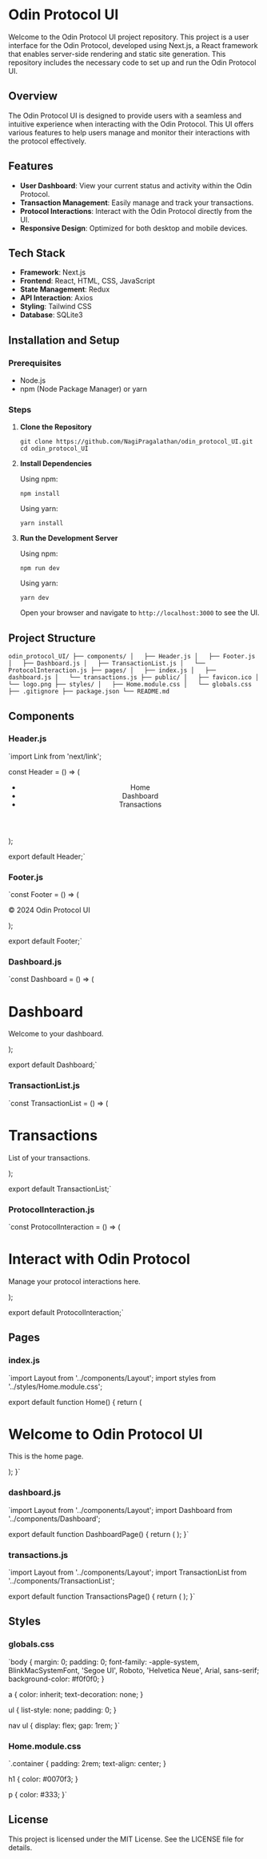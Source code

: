 # Odin Protocol UI

Welcome to the Odin Protocol UI project repository. This project is a user interface for the Odin Protocol, developed using Next.js, a React framework that enables server-side rendering and static site generation. This repository includes the necessary code to set up and run the Odin Protocol UI.

## Overview

The Odin Protocol UI is designed to provide users with a seamless and intuitive experience when interacting with the Odin Protocol. This UI offers various features to help users manage and monitor their interactions with the protocol effectively.

## Features

- **User Dashboard**: View your current status and activity within the Odin Protocol.
- **Transaction Management**: Easily manage and track your transactions.
- **Protocol Interactions**: Interact with the Odin Protocol directly from the UI.
- **Responsive Design**: Optimized for both desktop and mobile devices.

## Tech Stack

- **Framework**: Next.js
- **Frontend**: React, HTML, CSS, JavaScript
- **State Management**: Redux
- **API Interaction**: Axios
- **Styling**: Tailwind CSS
- **Database**: SQLite3

## Installation and Setup

### Prerequisites

- Node.js
- npm (Node Package Manager) or yarn

### Steps

1. **Clone the Repository**

    `git clone https://github.com/NagiPragalathan/odin_protocol_UI.git
    cd odin_protocol_UI` 
    
2. **Install Dependencies**
    
    Using npm:
    
    `npm install` 
    
    Using yarn:
    
    `yarn install` 
    
3. **Run the Development Server**
    
    Using npm:
    
    `npm run dev` 
    
    Using yarn:
    
    `yarn dev` 
    
    Open your browser and navigate to `http://localhost:3000` to see the UI.
    

## Project Structure

`odin_protocol_UI/
├── components/
│   ├── Header.js
│   ├── Footer.js
│   ├── Dashboard.js
│   ├── TransactionList.js
│   └── ProtocolInteraction.js
├── pages/
│   ├── index.js
│   ├── dashboard.js
│   └── transactions.js
├── public/
│   ├── favicon.ico
│   └── logo.png
├── styles/
│   ├── Home.module.css
│   └── globals.css
├── .gitignore
├── package.json
└── README.md` 

## Components

### Header.js

`import Link from 'next/link';

const Header = () => (
  <header>
    <nav>
      <ul>
        <li>
          <Link href="/">Home</Link>
        </li>
        <li>
          <Link href="/dashboard">Dashboard</Link>
        </li>
        <li>
          <Link href="/transactions">Transactions</Link>
        </li>
      </ul>
    </nav>
  </header>
);

export default Header;` 

### Footer.js

`const Footer = () => (
  <footer>
    <p>&copy; 2024 Odin Protocol UI</p>
  </footer>
);

export default Footer;` 

### Dashboard.js

`const Dashboard = () => (
  <div>
    <h1>Dashboard</h1>
    <p>Welcome to your dashboard.</p>
  </div>
);

export default Dashboard;` 

### TransactionList.js

`const TransactionList = () => (
  <div>
    <h1>Transactions</h1>
    <p>List of your transactions.</p>
  </div>
);

export default TransactionList;` 

### ProtocolInteraction.js

`const ProtocolInteraction = () => (
  <div>
    <h1>Interact with Odin Protocol</h1>
    <p>Manage your protocol interactions here.</p>
  </div>
);

export default ProtocolInteraction;` 

## Pages

### index.js

`import Layout from '../components/Layout';
import styles from '../styles/Home.module.css';

export default function Home() {
  return (
    <Layout>
      <div className={styles.container}>
        <h1>Welcome to Odin Protocol UI</h1>
        <p>This is the home page.</p>
      </div>
    </Layout>
  );
}` 

### dashboard.js

`import Layout from '../components/Layout';
import Dashboard from '../components/Dashboard';

export default function DashboardPage() {
  return (
    <Layout>
      <Dashboard />
    </Layout>
  );
}` 

### transactions.js

`import Layout from '../components/Layout';
import TransactionList from '../components/TransactionList';

export default function TransactionsPage() {
  return (
    <Layout>
      <TransactionList />
    </Layout>
  );
}` 

## Styles

### globals.css

`body {
  margin: 0;
  padding: 0;
  font-family: -apple-system, BlinkMacSystemFont, 'Segoe UI', Roboto, 'Helvetica Neue', Arial, sans-serif;
  background-color: #f0f0f0;
}

a {
  color: inherit;
  text-decoration: none;
}

ul {
  list-style: none;
  padding: 0;
}

nav ul {
  display: flex;
  gap: 1rem;
}` 

### Home.module.css

`.container {
  padding: 2rem;
  text-align: center;
}

h1 {
  color: #0070f3;
}

p {
  color: #333;
}` 

## License

This project is licensed under the MIT License. See the LICENSE file for details.
